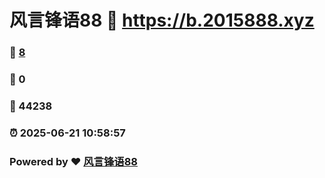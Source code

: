 # 风言锋语88 :link: https://b.2015888.xyz 
### :page_facing_up: [8](https://b.2015888.xyz/tag.html) 
### :speech_balloon: 0 
### :hibiscus: 44238 
### :alarm_clock: 2025-06-21 10:58:57 
### Powered by :heart: [风言锋语88](https://2015888.xyz/wo)
